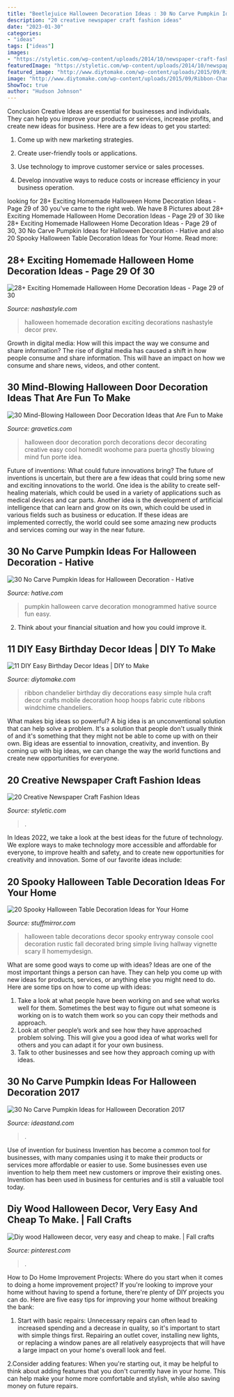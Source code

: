 ```yaml
---
title: "Beetlejuice Halloween Decoration Ideas : 30 No Carve Pumpkin Ideas For Halloween Decoration"
description: "20 creative newspaper craft fashion ideas"
date: "2023-01-30"
categories:
- "ideas"
tags: ["ideas"]
images:
- "https://styletic.com/wp-content/uploads/2014/10/newspaper-craft-fashion-ideas/14-creative-newspaper-craft-fashion-ideas.jpg"
featuredImage: "https://styletic.com/wp-content/uploads/2014/10/newspaper-craft-fashion-ideas/14-creative-newspaper-craft-fashion-ideas.jpg"
featured_image: "http://www.diytomake.com/wp-content/uploads/2015/09/Ribbon-Chandelier.jpg"
image: "http://www.diytomake.com/wp-content/uploads/2015/09/Ribbon-Chandelier.jpg"
ShowToc: true
author: "Hudson Johnson"
---
```



Conclusion
Creative Ideas are essential for businesses and individuals. They can help you improve your products or services, increase profits, and create new ideas for business. Here are a few ideas to get you started:
1. Come up with new marketing strategies.

2. Create user-friendly tools or applications.

3. Use technology to improve customer service or sales processes.

4. Develop innovative ways to reduce costs or increase efficiency in your business operation.

	

		
looking for 28+ Exciting Homemade Halloween Home Decoration Ideas - Page 29 of 30 you've came to the right web. We have 8 Pictures about 28+ Exciting Homemade Halloween Home Decoration Ideas - Page 29 of 30 like 28+ Exciting Homemade Halloween Home Decoration Ideas - Page 29 of 30, 30 No Carve Pumpkin Ideas for Halloween Decoration - Hative and also 20 Spooky Halloween Table Decoration Ideas for Your Home. Read more:
		
    
## 28+ Exciting Homemade Halloween Home Decoration Ideas - Page 29 Of 30

<img loading=lazy src="https://nashastyle.com/wp-content/uploads/2018/09/28-Exciting-Homemade-Halloween-Home-Decoration-Ideas-29.jpg" onerror="this.onerror=null;this.src='https://tse1.mm.bing.net/th?id=OIP.-OCFQQQ3oTQDMpT6MoAozQHaLH&amp;pid=15.1';" alt="28+ Exciting Homemade Halloween Home Decoration Ideas - Page 29 of 30">

_Source: nashastyle.com_

>halloween homemade decoration exciting decorations nashastyle decor prev. 

	

Growth in digital media: How will this impact the way we consume and share information?
The rise of digital media has caused a shift in how people consume and share information. This will have an impact on how we consume and share news, videos, and other content.

    
## 30 Mind-Blowing Halloween Door Decoration Ideas That Are Fun To Make

<img loading=lazy src="http://www.gravetics.com/wp-content/uploads/2017/07/Creative-Ghostly-Halloween-Porch-Decoration.jpg" onerror="this.onerror=null;this.src='https://tse3.mm.bing.net/th?id=OIP.6z393y8Zcyd4RtFI1GqFNQHaLH&amp;pid=15.1';" alt="30 Mind-Blowing Halloween Door Decoration Ideas that Are Fun to Make">

_Source: gravetics.com_

>halloween door decoration porch decorations decor decorating creative easy cool homedit woohome para puerta ghostly blowing mind fun porte idea. 

	

Future of inventions: What could future innovations bring?
The future of inventions is uncertain, but there are a few ideas that could bring some new and exciting innovations to the world. One idea is the ability to create self-healing materials, which could be used in a variety of applications such as medical devices and car parts. Another idea is the development of artificial intelligence that can learn and grow on its own, which could be used in various fields such as business or education. If these ideas are implemented correctly, the world could see some amazing new products and services coming our way in the near future.

    
## 30 No Carve Pumpkin Ideas For Halloween Decoration - Hative

<img loading=lazy src="https://hative.com/wp-content/uploads/2014/10/no-carve-pumpkin-ideas/3-monogrammed-pumpkin.jpg" onerror="this.onerror=null;this.src='https://tse1.mm.bing.net/th?id=OIP.RLIi6r2IJL7LTAVcIEY5kwHaJ4&amp;pid=15.1';" alt="30 No Carve Pumpkin Ideas for Halloween Decoration - Hative">

_Source: hative.com_

>pumpkin halloween carve decoration monogrammed hative source fun easy. 

	

2. Think about your financial situation and how you could improve it.

    
## 11 DIY Easy Birthday Decor Ideas | DIY To Make

<img loading=lazy src="http://www.diytomake.com/wp-content/uploads/2015/09/Ribbon-Chandelier.jpg" onerror="this.onerror=null;this.src='https://tse4.mm.bing.net/th?id=OIP.noenl1HCBNMYO8N7IZNtBQHaLH&amp;pid=15.1';" alt="11 DIY Easy Birthday Decor Ideas | DIY to Make">

_Source: diytomake.com_

>ribbon chandelier birthday diy decorations easy simple hula craft decor crafts mobile decoration hoop hoops fabric cute ribbons windchime chandeliers. 

	

What makes big ideas so powerful?
A big idea is an unconventional solution that can help solve a problem. It's a solution that people don't usually think of and it's something that they might not be able to come up with on their own. Big ideas are essential to innovation, creativity, and invention. By coming up with big ideas, we can change the way the world functions and create new opportunities for everyone.

    
## 20 Creative Newspaper Craft Fashion Ideas

<img loading=lazy src="https://styletic.com/wp-content/uploads/2014/10/newspaper-craft-fashion-ideas/14-creative-newspaper-craft-fashion-ideas.jpg" onerror="this.onerror=null;this.src='https://tse2.mm.bing.net/th?id=OIP.LGUML7UIRXT0iilHjTsgxQHaLH&amp;pid=15.1';" alt="20 Creative Newspaper Craft Fashion Ideas">

_Source: styletic.com_

>. 

	

In Ideas 2022, we take a look at the best ideas for the future of technology. We explore ways to make technology more accessible and affordable for everyone, to improve health and safety, and to create new opportunities for creativity and innovation. Some of our favorite ideas include: 

    
## 20 Spooky Halloween Table Decoration Ideas For Your Home

<img loading=lazy src="https://www.stuffmirror.com/wp-content/uploads/2018/10/Spooky-Halloween-Table-Decorations14.jpg" onerror="this.onerror=null;this.src='https://tse1.mm.bing.net/th?id=OIP.r0GEUrdluyVBlN1eR5mCnwHaLH&amp;pid=15.1';" alt="20 Spooky Halloween Table Decoration Ideas for Your Home">

_Source: stuffmirror.com_

>halloween table decorations decor spooky entryway console cool decoration rustic fall decorated bring simple living hallway vignette scary ll homemydesign. 

	

What are some good ways to come up with ideas?
Ideas are one of the most important things a person can have. They can help you come up with new ideas for products, services, or anything else you might need to do. Here are some tips on how to come up with ideas: 
1. Take a look at what people have been working on and see what works well for them. Sometimes the best way to figure out what someone is working on is to watch them work so you can copy their methods and approach. 
2. Look at other people’s work and see how they have approached problem solving. This will give you a good idea of what works well for others and you can adapt it for your own business. 
3. Talk to other businesses and see how they approach coming up with ideas.

    
## 30 No Carve Pumpkin Ideas For Halloween Decoration 2017

<img loading=lazy src="https://ideastand.com/wp-content/uploads/2014/10/no-carve-pumpkin-ideas/17-nemo-pumpkin.jpg" onerror="this.onerror=null;this.src='https://tse4.mm.bing.net/th?id=OIP.q4WWGGw0FN93hfCrxsT_nAHaLG&amp;pid=15.1';" alt="30 No Carve Pumpkin Ideas for Halloween Decoration 2017">

_Source: ideastand.com_

>. 

	

Use of invention for business
Invention has become a common tool for businesses, with many companies using it to make their products or services more affordable or easier to use. Some businesses even use invention to help them meet new customers or improve their existing ones. Invention has been used in business for centuries and is still a valuable tool today.

    
## Diy Wood Halloween Decor, Very Easy And Cheap To Make. | Fall Crafts

<img loading=lazy src="https://i.pinimg.com/736x/dc/46/3d/dc463def9fc90523c44852c5d4ba2c8f--diy-wood.jpg" onerror="this.onerror=null;this.src='https://tse1.mm.bing.net/th?id=OIP.m11mmI1Kl1j2n_M_vkrAzAHaJ3&amp;pid=15.1';" alt="Diy wood Halloween decor, very easy and cheap to make. | Fall crafts">

_Source: pinterest.com_

>. 

	

How to Do Home Improvement Projects: Where do you start when it comes to doing a home improvement project?
If you're looking to improve your home without having to spend a fortune, there're plenty of DIY projects you can do. Here are five easy tips for improving your home without breaking the bank:
1. Start with basic repairs: Unnecessary repairs can often lead to increased spending and a decrease in quality, so it's important to start with simple things first. Repairing an outlet cover, installing new lights, or replacing a window panes are all relatively easyprojects that will have a large impact on your home's overall look and feel.

2.Consider adding features: When you're starting out, it may be helpful to think about adding features that you don't currently have in your home. This can help make your home more comfortable and stylish, while also saving money on future repairs.

